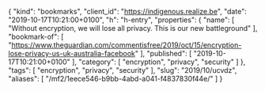 {
  "kind": "bookmarks",
  "client_id": "https://indigenous.realize.be",
  "date": "2019-10-17T10:21:00+0100",
  "h": "h-entry",
  "properties": {
    "name": [
      "Without encryption, we will lose all privacy. This is our new battleground"
    ],
    "bookmark-of": [
      "https://www.theguardian.com/commentisfree/2019/oct/15/encryption-lose-privacy-us-uk-australia-facebook"
    ],
    "published": [
      "2019-10-17T10:21:00+0100"
    ],
    "category": [
      "encryption",
      "privacy",
      "security"
    ]
  },
  "tags": [
    "encryption",
    "privacy",
    "security"
  ],
  "slug": "2019/10/ucvdz",
  "aliases": [
    "/mf2/1eece546-b9bb-4abd-a041-f4837830f44e/"
  ]
}
